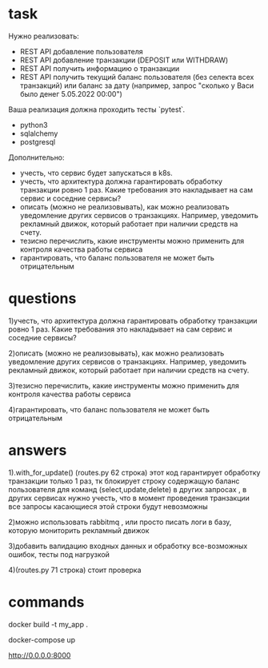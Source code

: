 # task 

Нужно реализовать:
- REST API добавление пользователя
- REST API добавление транзакции (DEPOSIT или WITHDRAW)
- REST API получить информацию о транзакции
- REST API получить текущий баланс пользователя (без селекта всех транзакций) или баланс за дату (например, запрос "сколько у Васи было денег 5.05.2022 00:00")

Ваша реализация должна проходить тесты `pytest՝.

- python3
- sqlalchemy
- postgresql

Дополнительно:

- учесть, что сервис будет запускаться в k8s.
- учесть, что архитектура должна гарантировать обработку транзакции ровно 1 раз. Какие требования это накладывает на сам сервис и соседние сервисы?
- описать (можно не реализовывать), как можно реализовать уведомление других сервисов о транзакциях. Например, уведомить рекламный движок, который работает при наличии средств на счету.
- тезисно перечислить, какие инструменты можно применить для контроля качества работы сервиса
- гарантировать, что баланс пользователя не может быть отрицательным
# questions
1)учесть, что архитектура должна гарантировать обработку транзакции ровно 1 раз. Какие требования это накладывает на сам сервис и соседние сервисы?

2)описать (можно не реализовывать), как можно реализовать уведомление других сервисов о транзакциях. Например, уведомить рекламный движок, который работает при наличии средств на счету.

3)тезисно перечислить, какие инструменты можно применить для контроля качества работы сервиса

4)гарантировать, что баланс пользователя не может быть отрицательным

# answers
1).with_for_update() (routes.py 62 строка) этот код гарантирует обработку транзакции только 1 раз, тк блокирует
строку содержащую баланс пользователя для команд (select,update,delete) в других запросах , в других сервисах нужно учесть, 
что в момент проведения транзакции все запросы касающиеся этой строки будут невозможны

2)можно использовать rabbitmq , или просто писать логи в базу, которую мониторить рекламный движок

3)добавить валидацию входных данных и обработку все-возможных ошибок, тесты под нагрузкой

4)(routes.py 71 строка) стоит проверка

# commands
docker build -t my_app .

docker-compose up

http://0.0.0.0:8000
